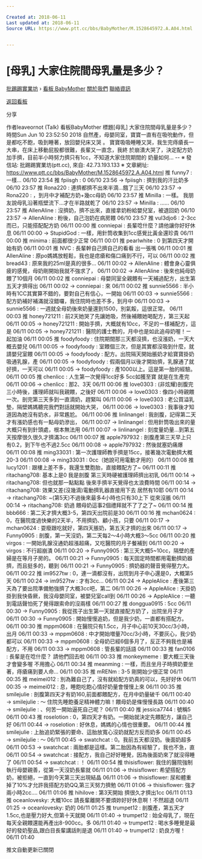 ```yaml
---

Created at: 2018-06-11
Last updated at: 2018-06-11
Source URL: https://www.ptt.cc/bbs/BabyMother/M.1528645972.A.A04.html


---
```


# [母乳] 大家住院間母乳量是多少？


[批踢踢實業坊](https://www.ptt.cc/bbs/) › [看板 BabyMother](https://www.ptt.cc/bbs/BabyMother/index.html) [關於我們](https://www.ptt.cc/about.html) [聯絡資訊](https://www.ptt.cc/contact.html)

[返回看板](https://www.ptt.cc/bbs/BabyMother/index.html)

分享

作者leaveornot (Talk)
看板BabyMother
標題\[母乳\] 大家住院間母乳量是多少？
時間Sun Jun 10 23:52:50 2018
自然產，母嬰同室，寶寶一直有在吸吮動作，但是都吃不飽，吸到睡著，放回嬰兒床又哭 。 寶寶吸吸睡睡又哭，我生完痔瘡長一大串，在床上移動屁股都很難，長輩又一直念，我終 於崩潰大哭了，決定配方奶加手擠，目前半小時努力擠只有1cc，不知道大家住院期間的 奶量如何… -- ※ 發信站: 批踢踢實業坊(ptt.cc), 來自: 42.73.193.133 ※ 文章網址: <https://www.ptt.cc/bbs/BabyMother/M.1528645972.A.A04.html>
推 funny7 : 一樣... 06/10 23:54
推 fpiisgh : 0 06/10 23:56
→ fpiisgh : 擠到我的汗比奶多 06/10 23:57
推 Rona220 : 連擠都擠不出來半滴...餓了三天 06/10 23:57
→ Rona220 : ，到月中才補配方奶+幾cc母奶 06/10 23:57
推 Minilla : 一樣。 我朋友說母乳沿著瓶壁流下...才在半路就乾了 06/10 23:57
→ Minilla : ...... 06/10 23:57
推 AllenAline : 沒擠奶，擠不出來，直接拿奶粉給嬰兒室，被退回奶 06/10 23:57
→ AllenAline : 粉後，自己泡奶在病房餵 06/10 23:57
推 vul3djo6 : 2-3cc而已，只能搭配配方奶 06/11 00:00
推 conniepai : 長輩唸什麼？請他讓你好好休息 06/11 00:00
→ StupidGod : 一樣，用針筒收集到1cc感覺比黃金還珍貴 06/11 00:00
推 minima : 前面都很少正常 06/11 00:01
推 pearlwhite : 0 到第四天才開始有奶 06/11 00:01
推 NVC : 長輩幹自己擠自己的看看 出一張嘴 06/11 00:01
推 AllenAline : 原po媽媽放輕鬆，我也是痣瘡和傷口痛到不行，可以 06/11 00:02
推 bread43 : 原來我的25ml是真的很多… 06/11 00:02
→ AllenAline : 體會身心靈俱疲的感覺，母奶剛開始我就不強求了， 06/11 00:02
→ AllenAline : 後來也純母奶餵了10個月 06/11 00:02
推 conniepai : 母嬰同室全親餵有一天補過配方，出生第五天才擠得出 06/11 00:02
→ conniepai : 來 06/11 00:02
推 sunnie5566 : 半小時有1CC其實算不錯的，要對自己有信心，一開始 06/11 00:03
→ sunnie5566 : 配方奶補好補滿就沒錯囉，我住院時也差不多，到月中 06/11 00:03
→ sunnie5566 : 一週就全母奶後來奶量還到1500，別氣餒，這很正常。 06/11 00:03
推 honey721211 : 前2天她哭了先讓她吸，然後補餵她喝配方，第三天起 06/11 00:05
→ honey721211 : 開始手擠，大概就有10cc，不足的ㄧ樣補配方，這是 06/11 00:05
→ honey721211 : 醫院的護士教的，月中也是如此追母奶喔！ㄧ起加油 06/11 00:05
推 foodyfoody : 住院期間那三天都沒擠，也沒漲奶，一天大概去嬰兒 06/11 00:05
→ foodyfoody : 室餵個三次，但是其實都沒吸到什麼，就請嬰兒室餵 06/11 00:05
→ foodyfoody : 配方。出院隔天開始脹奶才給寶寶掛奶吸通乳腺，產 06/11 00:05
→ foodyfoody : 假兩個月以後才開始擠，乳腺通了就好擠，一天可以 06/11 00:05
→ foodyfoody : 產1000以上。這是第一胎的經驗。 06/11 00:05
推 chenlicc : 人生第一次覺得1cc好多 5cc如獲至寶 就是在生產完 06/11 00:06
→ chenlicc : 那2、3天 06/11 00:06
推 love0303 : (非炫耀)剖腹完三小時後，護理師就叫我親餵，之後好 06/11 00:06
→ love0303 : 像四小時親餵一次。剖完第三天多到一直滴奶，趕緊叫 06/11 00:06
→ love0303 : 老公買溢乳墊，隔壁媽媽聽完我們對話就開始大哭， 06/11 00:06
→ love0303 : 我事後才知道因為她沒有奶水，非常尷尬。 06/11 00:06
推 linlinangel : 我剖腹，記得第二天才有漲奶感也有一點母奶滲出， 06/11 00:07
→ linlinangel : 但用針筒吸出來的量大概只有到針頭處，根本無法用 06/11 00:07
→ linlinangel : 刻度量奶量…到第五天按摩很久很久才擠滿3cc 06/11 00:07
推 apple797932 : 剖腹產第三天早上只有0.2，到下午也不過2.5cc 06/11 00:08
→ apple797932 : 然後就塞奶痛爆 06/11 00:08
推 ming33031 : 第一次護理師教手擠是15cc，接著幾次電動擠大概20-3 06/11 00:08
→ ming33031 : 0cc（她說可用電動才用的） 06/11 00:08
推 lucy1201 : 跟樓上差不多，我還生雙胞胎，直接餵配方了~ 06/11 00:11
推 ritachang708: 基本上是0 我是剖腹 第三天時硬被護理師擠出初乳 06/11 00:14
→ ritachang708: 但也就那一點點點 後來手擠半天覺得也太浪費時間 06/11 00:14
→ ritachang708: 效果又差(沒幾滴)電動擠乳器直接用下去 居然有10耶 06/11 00:14
→ ritachang708: ~(第5天)不過後來最多4小時也只有30上下 從來沒脹 06/11 00:14
→ ritachang708: 奶過 餵母奶這事2個禮拜就不了了之了~ 06/11 00:14
推 bbb666 : 第二天才擠大概3-5，第四天出院前是30 06/11 00:16
推 mchan0624 : 0，在醫院度過快樂的2天半，不用擠奶、顧小孩，只要 06/11 00:17
→ mchan0624 : 耍廢跟吃就好，第四天脹奶，第五天才擠的出來 06/11 00:17
→ Funny0905 : 剖腹，第一天沒奶，第二天每2～4小時大概3～5cc 06/11 00:20
推 virgos : 一開始乳腺沒通奶超漲超痛，又吃醫院的月子餐補到 06/11 00:20
→ virgos : 不行超崩潰 06/11 00:20
→ Funny0905 : 第三天大概5~10cc，隔壁的產婦是在等月子房的。 06/11 00:21
→ Funny0905 : 每天固定時間都用電動擠奶器擠，而且挺多的，聽到 06/11 00:21
→ Funny0905 : 擠奶器的聲音覺得壓力大。 06/11 00:22
推 im9527tw : 0，連一滴都沒有，出院到月子中心還是0，大概第5天 06/11 00:24
→ im9527tw : 才有3cc… 06/11 00:24
→ AppleAlice : 產後第三天為了要出院準備勉強擠了大概3cc吧，第二 06/11 00:26
→ AppleAlice : 天掛奶掛到我快昏厥，我沒母嬰同室，被嬰兒室call到 06/11 00:26
→ AppleAlice : 一聽到電話聲怕死了覺得跟索命的沒兩樣 06/11 00:27
推 donggua0915 : 5cc 06/11 00:30
→ Funny0905 : 我從孩子出生第一天就直接配方奶了，出院坐月子才 06/11 00:30
→ Funny0905 : 開始慢慢追奶，但是我少奶，一直都有搭配方。 06/11 00:30
推 mppm0608 : 在醫院只有1.5cc，月子中心前10天30cc/3小時，出月 06/11 00:33
→ mppm0608 : 中才開始増量70cc/3小時，不要灰心，我少奶都可以 06/11 00:33
→ mppm0608 : 全母奶已經6個多月了，反正不夠我也是補配方，不用 06/11 00:33
→ mppm0608 : 管長輩的話語 06/11 00:33
推 fan0106 : 長輩是在唸什麼？ 請他們回去啦 06/11 00:33
推 monkeymeme : 要大概三天後才會變多喔 不用擔心 06/11 00:34
推 meanming : 一樣，而且坐月子時擠奶要坐著，痔瘡痛到要人命... 06/11 00:35
推 mRENm : 3-5 剛開始少很正常 06/11 00:35
推 meimei012 : 別為難自己了，沒有就給配方奶真的可以，先好好休 06/11 00:35
→ meimei012 : 息，睡飽吃飽心情好奶量會慢慢上來 06/11 00:35
推 smilejulie : 剖腹第四天才有奶160,前面都餵配方，在月中奶量破千 06/11 00:40
→ smilejulie : ～ 住院先睡飽養足精神體力嘛！餵母奶是條慢慢長路 06/11 00:40
→ smilejulie : 、何苦一開始逼死自己呢？ 06/11 00:40
推 jessica7744 : 號稱5 06/11 00:43
推 roselotion : 0，第四天才有奶。一開始就決定先餵配方，讓自己好 06/11 00:44
→ roselotion : 好休息，媽媽的心情也很重要。 06/11 00:44
推 smilejulie : 上胎追奶緊張的要命、這胎放寬心沒奶就配方反而奶多 06/11 00:45
→ smilejulie : ～ 06/11 00:45
→ swatchcat : 0。我前五天都沒奶。後面奶超多 06/11 00:53
→ swatchcat : 兩胎都是這樣。第二胎因為有經驗了，我也不急，直 06/11 00:54
→ swatchcat : 接配方，我自己好好睡覺，因為後面奶來了就沒得睡了 06/11 00:54
→ swatchcat : ！ 06/11 00:54
推 thisisflower: 我住的醫院強制執行母嬰親善，從第一天沒奶長輩就 06/11 01:06
→ thisisflower: 希望搭配方奶，被拒絕，一直到今天第三天出現結晶 06/11 01:06
→ thisisflower: 尿和體重掉了10%才允許我搭配方奶QQ,第三天努力擠勉 06/11 01:06
→ thisisflower: 強才兩小時2cc.… 06/11 01:06
推 hihilove : 第3天開始 擠很久才擠出1cc 06/11 01:13
推 oceanlovesky: 大概10cc 請長輩離開不要煩妳好好休息啊！不然超退 06/11 01:25
→ oceanlovesky: 奶的 06/11 01:25
推 trumpet12 : 剖腹產，第五天才1.5cc,也是壓力好大,但第十天就開 06/11 01:40
→ trumpet12 : 始全母乳了，現在每天全親餵還能再產出8-900cc。多 06/11 01:40
→ trumpet12 : 喝水多睡覺是最好的發奶聖品,跟白目長輩講話則是退 06/11 01:40
→ trumpet12 : 奶良方喔！ 06/11 01:40

推文自動更新已關閉

